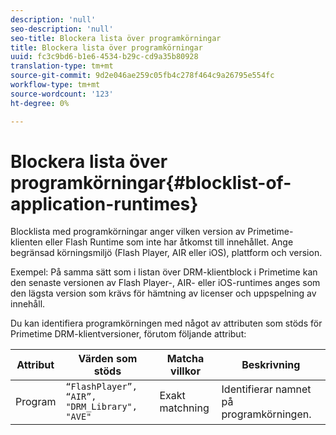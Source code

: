 ```yaml
---
description: 'null'
seo-description: 'null'
seo-title: Blockera lista över programkörningar
title: Blockera lista över programkörningar
uuid: fc3c9bd6-b1e6-4534-b29c-cd9a35b80928
translation-type: tm+mt
source-git-commit: 9d2e046ae259c05fb4c278f464c9a26795e554fc
workflow-type: tm+mt
source-wordcount: '123'
ht-degree: 0%

---
```



# Blockera lista över programkörningar{#blocklist-of-application-runtimes}

Blocklista med programkörningar anger vilken version av Primetime-klienten eller Flash Runtime som inte har åtkomst till innehållet. Ange begränsad körningsmiljö (Flash Player, AIR eller iOS), plattform och version.

Exempel: På samma sätt som i listan över DRM-klientblock i Primetime kan den senaste versionen av Flash Player-, AIR- eller iOS-runtimes anges som den lägsta version som krävs för hämtning av licenser och uppspelning av innehåll.

Du kan identifiera programkörningen med något av attributen som stöds för Primetime DRM-klientversioner, förutom följande attribut:

| **Attribut** | **Värden som stöds** | **Matcha villkor** | **Beskrivning** |
|---|---|---|---|
| Program | `“FlashPlayer”, “AIR”, "DRM_Library", "AVE"` | Exakt matchning | Identifierar namnet på programkörningen. |


